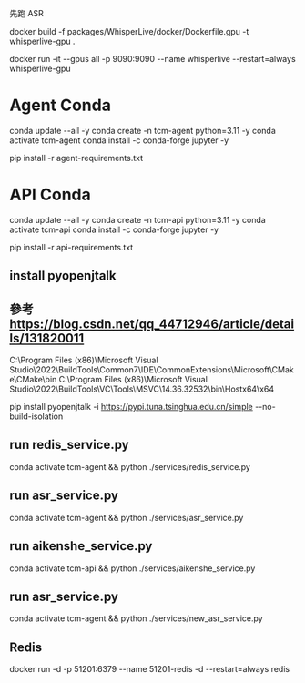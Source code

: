 
先跑 ASR 

docker build -f packages/WhisperLive/docker/Dockerfile.gpu -t whisperlive-gpu .

docker run -it --gpus all -p 9090:9090 --name whisperlive --restart=always whisperlive-gpu

<!-- docker run -it --gpus all -p 9090:9090 --name whisperlive ghcr.io/collabora/whisperlive-gpu:latest  --restart=always  -->


# Agent Conda 
<!-- conda env remove -n tcm-agent -->
conda update --all -y
conda create -n  tcm-agent  python=3.11 -y
conda activate tcm-agent
conda install -c conda-forge jupyter -y

pip install -r agent-requirements.txt 

# API Conda 
<!-- conda env remove -n tcm-api -->
conda update --all -y
conda create -n  tcm-api  python=3.11 -y
conda activate tcm-api
conda install -c conda-forge jupyter -y

pip install -r api-requirements.txt 


<!-- 在windows -->


##  install pyopenjtalk
## 參考 https://blog.csdn.net/qq_44712946/article/details/131820011

<!-- 加入環境變數 -->
C:\Program Files (x86)\Microsoft Visual Studio\2022\BuildTools\Common7\IDE\CommonExtensions\Microsoft\CMake\CMake\bin
C:\Program Files (x86)\Microsoft Visual Studio\2022\BuildTools\VC\Tools\MSVC\14.36.32532\bin\Hostx64\x64

pip install pyopenjtalk  -i https://pypi.tuna.tsinghua.edu.cn/simple --no-build-isolation



## run redis_service.py
conda activate tcm-agent && python ./services/redis_service.py 
## run asr_service.py
conda activate tcm-agent && python ./services/asr_service.py 
## run aikenshe_service.py
conda activate tcm-api && python ./services/aikenshe_service.py


## run asr_service.py
conda activate tcm-agent && python ./services/new_asr_service.py 


## Redis
docker run -d -p 51201:6379  --name 51201-redis -d --restart=always redis



